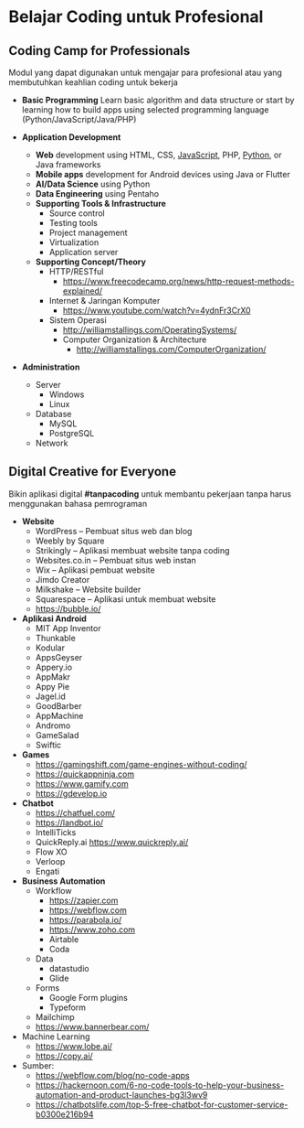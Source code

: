 # Belajar Coding untuk Profesional

## Coding Camp for Professionals
Modul yang dapat digunakan untuk mengajar para profesional atau yang membutuhkan keahlian coding untuk bekerja
- **Basic Programming**
Learn basic algorithm and data structure or start by learning how to build apps using selected programming language 
(Python/JavaScript/Java/PHP) 
- **Application Development**
	- **Web** development using HTML, CSS, [JavaScript](Text-based/Dasar-Pemrograman-JavaScript.md), PHP, [Python](Text-based/Dasar-Pemrograman-Python.md), or Java frameworks
	- **Mobile apps** development for Android devices using Java or Flutter
	- **AI/Data Science** using Python
	- **Data Engineering** using Pentaho
	- **Supporting Tools & Infrastructure**
		- Source control
		- Testing tools
		- Project management
		- Virtualization
		- Application server
	- **Supporting Concept/Theory**
		- HTTP/RESTful
			- https://www.freecodecamp.org/news/http-request-methods-explained/
		- Internet & Jaringan Komputer
			- https://www.youtube.com/watch?v=4ydnFr3CrX0
   		- Sistem Operasi
			- http://williamstallings.com/OperatingSystems/
     		- Computer Organization & Architecture
       			- http://williamstallings.com/ComputerOrganization/
     			
- **Administration**
	- Server
		- Windows
		- Linux
	- Database
		- MySQL
		- PostgreSQL
	- Network

## Digital Creative for Everyone
Bikin aplikasi digital **#tanpacoding** untuk membantu pekerjaan tanpa harus menggunakan bahasa pemrograman
- **Website**
	- WordPress – Pembuat situs web dan blog
	- Weebly by Square
	- Strikingly – Aplikasi membuat website tanpa coding
	- Websites.co.in – Pembuat situs web instan
	- Wix – Aplikasi pembuat website
	- Jimdo Creator
	- Milkshake – Website builder
	- Squarespace – Aplikasi untuk membuat website
	- https://bubble.io/
- **Aplikasi Android**
	- MIT App Inventor
	- Thunkable
	- Kodular
	- AppsGeyser
	- Appery.io
	- AppMakr
	- Appy Pie
	- Jagel.id
	- GoodBarber
	- AppMachine
	- Andromo
	- GameSalad
	- Swiftic
- **Games**
	- https://gamingshift.com/game-engines-without-coding/
	- https://quickappninja.com
	- https://www.gamify.com
	- https://gdevelop.io
- **Chatbot**
	- https://chatfuel.com/
	- https://landbot.io/
	- IntelliTicks
	- QuickReply.ai https://www.quickreply.ai/
	- Flow XO
	- Verloop
	- Engati
- **Business Automation**
	- Workflow
		- https://zapier.com
		- https://webflow.com
		- https://parabola.io/
		- https://www.zoho.com
		- Airtable
		- Coda
	- Data
		- datastudio
		- Glide
	- Forms
		- Google Form plugins
		- Typeform
	- Mailchimp
	- https://www.bannerbear.com/
- Machine Learning
	- https://www.lobe.ai/
	- https://copy.ai/
- Sumber:
	- https://webflow.com/blog/no-code-apps
	- https://hackernoon.com/6-no-code-tools-to-help-your-business-automation-and-product-launches-bg3l3wv9
	- https://chatbotslife.com/top-5-free-chatbot-for-customer-service-b0300e216b94
